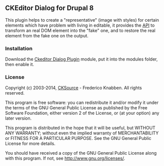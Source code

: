 CKEditor Dialog for Drupal 8
-----------------------------------


This plugin helps to create a "representative" (image with styles) for certain elements which have problem with living in editable, it provides the [API](http://docs.ckeditor.com/#!/api/CKEDITOR.editor-method-createFakeElement) to transform an real DOM element into the "fake" one, and to restore the real element from the fake one on the output.
### Installation

Download the [Ckeditor Dialog Plugin](https://github.com/ol0lll/ckeditor_dialog) module, put it into the modules folder, then enable it.

### License

Copyright (c) 2003-2014, [CKSource](http://cksource.com/) - Frederico Knabben. All rights reserved.

This program is free software: you can redistribute it and/or modify
it under the terms of the GNU General Public License as published by
the Free Software Foundation, either version 2 of the License, or
(at your option) any later version.

This program is distributed in the hope that it will be useful,
but WITHOUT ANY WARRANTY; without even the implied warranty of
MERCHANTABILITY or FITNESS FOR A PARTICULAR PURPOSE.  See the
GNU General Public License for more details.

You should have received a copy of the GNU General Public License
along with this program.  If not, see <http://www.gnu.org/licenses/>.